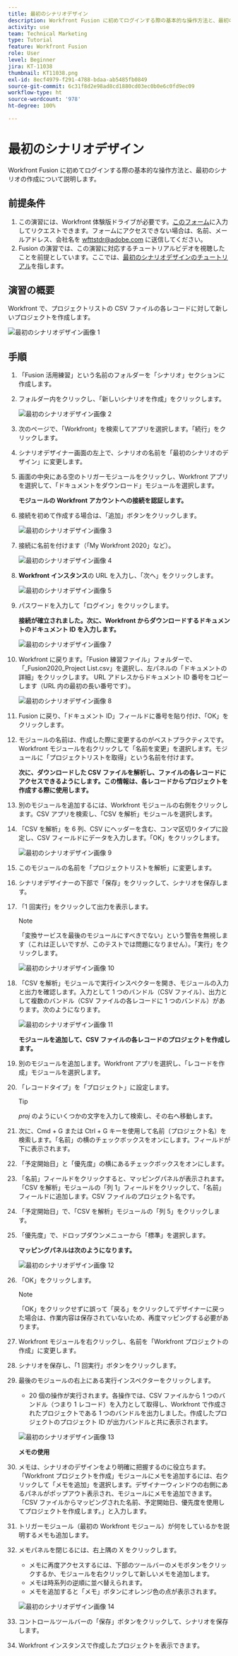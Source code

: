 ```yaml
---
title: 最初のシナリオデザイン
description: Workfront Fusion に初めてログインする際の基本的な操作方法と、最初のシナリオの作成について説明します。
activity: use
team: Technical Marketing
type: Tutorial
feature: Workfront Fusion
role: User
level: Beginner
jira: KT-11038
thumbnail: KT11038.png
exl-id: 8ecf4979-f291-4788-bdaa-ab5485fb0849
source-git-commit: 6c31f8d2e98ad8cd1880cd03ec0b0e6c0fd9ec09
workflow-type: ht
source-wordcount: '978'
ht-degree: 100%

---
```


# 最初のシナリオデザイン

Workfront Fusion に初めてログインする際の基本的な操作方法と、最初のシナリオの作成について説明します。

## 前提条件

1. この演習には、Workfront 体験版ドライブが必要です。[このフォーム](https://forms.office.com/r/f1J8HRGrNY)に入力してリクエストできます。フォームにアクセスできない場合は、名前、メールアドレス、会社名を wfttstdr@adobe.com に送信してください。
1. Fusion の演習では、この演習に対応するチュートリアルビデオを視聴したことを前提としています。ここでは、[最初のシナリオデザインのチュートリアル](https://experienceleague.adobe.com/docs/workfront-learn/tutorials-workfront/fusion/understand-the-basics/initial-scenario-design-walkthrough.html?lang=ja)を指します。


## 演習の概要

Workfront で、プロジェクトリストの CSV ファイルの各レコードに対して新しいプロジェクトを作成します。

![最初のシナリオデザイン画像 1](../12-exercises/assets/initial-scenario-design-1.png)

## 手順

1. 「Fusion 活用練習」という名前のフォルダーを「シナリオ」セクションに作成します。
1. フォルダー内をクリックし、「新しいシナリオを作成」をクリックします。

   ![最初のシナリオデザイン画像 2](../12-exercises/assets/initial-scenario-design-2.png)

1. 次のページで、「Workfront」を検索してアプリを選択します。「続行」をクリックします。
1. シナリオデザイナー画面の左上で、シナリオの名前を「最初のシナリオのデザイン」に変更します。
1. 画面の中央にある空のトリガーモジュールをクリックし、Workfront アプリを選択して、「ドキュメントをダウンロード」モジュールを選択します。

   **モジュールの Workfront アカウントへの接続を認証します。**

1. 接続を初めて作成する場合は、「追加」ボタンをクリックします。

   ![最初のシナリオデザイン画像 3](../12-exercises/assets/initial-scenario-design-3.png)

1. 接続に名前を付けます（「My Workfront 2020」など）。

   ![最初のシナリオデザイン画像 4](../12-exercises/assets/initial-scenario-design-4.png)

1. **Workfront インスタンス**&#x200B;の URL を入力し、「次へ」をクリックします。

   ![最初のシナリオデザイン画像 5](../12-exercises/assets/initial-scenario-design-5.png)

1. パスワードを入力して「ログイン」をクリックします。

   **接続が確立されました。次に、Workfront からダウンロードするドキュメントのドキュメント ID を入力します。**

   ![最初のシナリオデザイン画像 7](../12-exercises/assets/initial-scenario-design-7.png)

1. Workfront に戻ります。「Fusion 練習ファイル」フォルダーで、「_Fusion2020_Project List.csv」を選択し、左パネルの「ドキュメントの詳細」をクリックします。 URL アドレスからドキュメント ID 番号をコピーします（URL 内の最初の長い番号です）。

   ![最初のシナリオデザイン画像 8](../12-exercises/assets/initial-scenario-design-8.png)

1. Fusion に戻り、「ドキュメント ID」フィールドに番号を貼り付け、「OK」をクリックします。
1. モジュールの名前は、作成した際に変更するのがベストプラクティスです。Workfront モジュールを右クリックして「名前を変更」を選択します。モジュールに「プロジェクトリストを取得」という名前を付けます。

   **次に、ダウンロードした CSV ファイルを解析し、ファイルの各レコードにアクセスできるようにします。この情報は、各レコードからプロジェクトを作成する際に使用します。**

1. 別のモジュールを追加するには、Workfront モジュールの右側をクリックします。CSV アプリを検索し、「CSV を解析」モジュールを選択します。
1. 「CSV を解析」を 6 列、CSV にヘッダーを含む、コンマ区切りタイプに設定し、CSV フィールドにデータを入力します。「OK」をクリックします。

   ![最初のシナリオデザイン画像 9](../12-exercises/assets/initial-scenario-design-9.png)

1. このモジュールの名前を「プロジェクトリストを解析」に変更します。
1. シナリオデザイナーの下部で「保存」をクリックして、シナリオを保存します。
1. 「1 回実行」をクリックして出力を表示します。

   >[!NOTE]
   >
   >「変換サービスを最後のモジュールにすべきでない」という警告を無視します（これは正しいですが、このテストでは問題になりません）。「実行」をクリックします。

   ![最初のシナリオデザイン画像 10](../12-exercises/assets/initial-scenario-design-10.png)

1. 「CSV を解析」モジュールで実行インスペクターを開き、モジュールの入力と出力を確認します。入力として 1 つのバンドル（CSV ファイル）、出力として複数のバンドル（CSV ファイルの各レコードに 1 つのバンドル）があります。次のようになります。

   ![最初のシナリオデザイン画像 11](../12-exercises/assets/initial-scenario-design-11.png)

   **モジュールを追加して、CSV ファイルの各レコードのプロジェクトを作成します。**

1. 別のモジュールを追加します。Workfront アプリを選択し、「レコードを作成」モジュールを選択します。
1. 「レコードタイプ」を「プロジェクト」に設定します。

   >[!TIP]
   >
   >*proj* のようにいくつかの文字を入力して検索し、その右へ移動します。

1. 次に、Cmd + G または Ctrl + G キーを使用して名前（プロジェクト名）を検索します。「名前」の横のチェックボックスをオンにします。フィールドが下に表示されます。
1. 「予定開始日」と「優先度」の横にあるチェックボックスをオンにします。
1. 「名前」フィールドをクリックすると、マッピングパネルが表示されます。「CSV を解析」モジュールの「列 1」フィールドをクリックして、「名前」フィールドに追加します。CSV ファイルのプロジェクト名です。
1. 「予定開始日」で、「CSV を解析」モジュールの「列 5」をクリックします。
1. 「優先度」で、ドロップダウンメニューから「標準」を選択します。

   **マッピングパネルは次のようになります。**

   ![最初のシナリオデザイン画像 12](../12-exercises/assets/initial-scenario-design-12.png)

1. 「OK」をクリックします。

   >[!NOTE]
   >
   >「OK」をクリックせずに誤って「戻る」をクリックしてデザイナーに戻った場合は、作業内容は保存されていないため、再度マッピングする必要があります。

1. Workfront モジュールを右クリックし、名前を「Workfront プロジェクトの作成」に変更します。
1. シナリオを保存し、「1 回実行」ボタンをクリックします。
1. 最後のモジュールの右上にある実行インスペクターをクリックします。

   + 20 個の操作が実行されます。各操作では、CSV ファイルから 1 つのバンドル（つまり 1 レコード）を入力として取得し、Workfront で作成されたプロジェクトである 1 つのバンドルを出力しました。作成したプロジェクトのプロジェクト ID が出力バンドルと共に表示されます。

   ![最初のシナリオデザイン画像 13](../12-exercises/assets/initial-scenario-design-13.png)

   **メモの使用**

1. メモは、シナリオのデザインをより明確に把握するのに役立ちます。 「Workfront プロジェクトを作成」モジュールにメモを追加するには、右クリックして「メモを追加」を選択します。デザイナーウィンドウの右側にあるパネルがポップアウト表示され、モジュールにメモを追加できます。「CSV ファイルからマッピングされた名前、予定開始日、優先度を使用してプロジェクトを作成します。」と入力します。
1. トリガーモジュール（最初の Workfront モジュール）が何をしているかを説明するメモも追加します。
1. メモパネルを閉じるには、右上隅の X をクリックします。

   + メモに再度アクセスするには、下部のツールバーのメモボタンをクリックするか、モジュールを右クリックして新しいメモを追加します。
   + メモは時系列の逆順に並べ替えられます。
   + メモを追加すると「メモ」ボタンにオレンジ色の点が表示されます。

   ![最初のシナリオデザイン画像 14](../12-exercises/assets/initial-scenario-design-14.png)

1. コントロールツールバーの「保存」ボタンをクリックして、シナリオを保存します。
1. Workfront インスタンスで作成したプロジェクトを表示できます。
